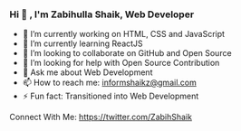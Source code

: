 ### Hi 👋 , I'm Zabihulla Shaik, Web Developer
          

- 🔭 I’m currently working on HTML, CSS and JavaScript
- 🌱 I’m currently learning ReactJS
- 👯 I’m looking to collaborate on GitHub and Open Source
- 🤔 I’m looking for help with Open Source Contribution
- 💬 Ask me about Web Development
- 📫 How to reach me: informshaikz@gmail.com
- ⚡ Fun fact: Transitioned into Web Development

Connect With Me:
https://twitter.com/ZabihShaik
